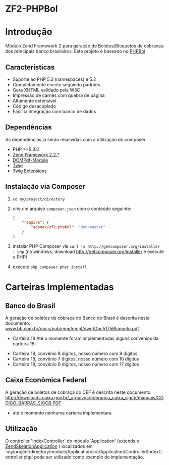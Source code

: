 ZF2-PHPBol
==========

# Introdução

Módulo Zend Framework 2 para geração de Boletos/Bloquetos de cobrança 
dos principais banco brasileiros. Este projeto é baseado no [PHPBol](https://github.com/rafaelgou/PHPBol)

## Características

* Suporte ao PHP 5.3 (namespaces) e 5.2
* Completamente escrito seguindo padrões
* Gera XHTML validado pela W3C
* Impressão de carnês com quebra de página
* Altamente extensível
* Código desacoplado
* Facilita integração com banco de dados

## Dependências
As dependências já serão resolvidas com a utilização do composer

* PHP >=5.3.3
* [Zend Framework 2.2.*](https://github.com/zendframework/zf2)
* [DOMPdf-Module](https://github.com/raykolbe/DOMPDFModule)
* [Twig ](https://github.com/fabpot/Twig)
* [Twig Extensions](https://github.com/fabpot/Twig-extensions)

## Instalação via Composer

  1. `cd my/project/directory`
  2. crie um arquivo `composer.json` com o conteúdo seguinte:

     ```json
     {
         "require": {
             "adaoex/zf2-phpbol": "dev-master"
         }
     }
     ```
  3. instalar PHP Composer via `curl -s http://getcomposer.org/installer | php` (no windows, download
     http://getcomposer.org/installer e execute o PHP)
  4. execute `php composer.phar install`
  
# Carteiras Implementadas

## Banco do Brasil
A geração de boletos de cobraça do Banco do Brasil é descrita neste
documento: www.bb.com.br/docs/pub/emp/empl/dwn/Doc5175Bloqueto.pdf

* Carteira 18
Até o momente foram implementadas alguns convênios da carteira 18:
- Carteira 18, convênio 8 dígitos, nosso número com 9 dígitos
- Carteira 18, convênio 7 dígitos, nosso número com 10 dígitos
- Carteira 18, convênio 6 dígitos, nosso número com 17 dígitos

## Caixa Econômica Federal
A geração de boletos de cobraça do CEF é descrita neste documento
http://downloads.caixa.gov.br/_arquivos/cobranca_caixa_sigcb/manuais/CODIGO_BARRAS_SIGCB.PDF

* até o momento nenhuma carteira implementara

## Utilização

O controller 'IndexController' do módulo 'Application' (extends o [ZendSkeletonApplication](https://github.com/zendframework/ZendSkeletonApplication) )
localizados em 'my/project/directory/module/Application/src/Application/Controller/IndexController.php'
pode ser utilizado como exemplo de implementação.
